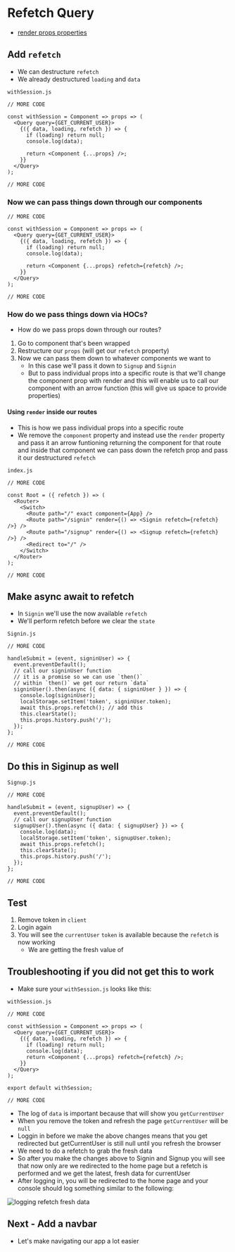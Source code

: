 # Refetch Query
* [render props properties](https://www.apollographql.com/docs/react/essentials/queries.html)

## Add  `refetch`
* We can destructure `refetch`
* We already destructured `loading` and `data`

`withSession.js`

```
// MORE CODE

const withSession = Component => props => (
  <Query query={GET_CURRENT_USER}>
    {({ data, loading, refetch }) => {
      if (loading) return null;
      console.log(data);

      return <Component {...props} />;
    }}
  </Query>
);

// MORE CODE
```

### Now we can pass things down through our components

```
// MORE CODE

const withSession = Component => props => (
  <Query query={GET_CURRENT_USER}>
    {({ data, loading, refetch }) => {
      if (loading) return null;
      console.log(data);

      return <Component {...props} refetch={refetch} />;
    }}
  </Query>
);

// MORE CODE
```

### How do we pass things down via HOCs?
* How do we pass props down through our routes?

1. Go to component that's been wrapped
2. Restructure our `props` (will get our `refetch` property)
3. Now we can pass them down to whatever components we want to
    * In this case we'll pass it down to `Signup` and `Signin`
    * But to pass individual props into a specific route is that we'll change the component prop with render and this will enable us to call our component with an arrow function (this will give us space to provide properties)

#### Using `render` inside our routes
* This is how we pass individual props into a specific route
* We remove the `component` property and instead use the `render` property and pass it an arrow funtioning returning the component for that route and inside that component we can pass down the refetch prop and pass it our destructured `refetch`

`index.js`

```
// MORE CODE

const Root = ({ refetch }) => (
  <Router>
    <Switch>
      <Route path="/" exact component={App} />
      <Route path="/signin" render={() => <Signin refetch={refetch} />} />
      <Route path="/signup" render={() => <Signup refetch={refetch} />} />
      <Redirect to="/" />
    </Switch>
  </Router>
);

// MORE CODE
```

## Make async await to refetch
* In `Signin` we'll use the now available `refetch`
* We'll perform refetch before we clear the `state`

`Signin.js`

```
// MORE CODE

handleSubmit = (event, signinUser) => {
  event.preventDefault();
  // call our signinUser function
  // it is a promise so we can use `then()`
  // within `then()` we get our return `data`
  signinUser().then(async ({ data: { signinUser } }) => {
    console.log(signinUser);
    localStorage.setItem('token', signinUser.token);
    await this.props.refetch(); // add this
    this.clearState();
    this.props.history.push('/');
  });
};

// MORE CODE
```

## Do this in Siginup as well
`Signup.js`

```
// MORE CODE

handleSubmit = (event, signupUser) => {
  event.preventDefault();
  // call our signupUser function
  signupUser().then(async ({ data: { signupUser} }) => {
    console.log(data);
    localStorage.setItem('token', signupUser.token);
    await this.props.refetch();
    this.clearState();
    this.props.history.push('/');
  });
};

// MORE CODE
```

## Test
1. Remove token in `client`
2. Login again
3. You will see the `currentUser` `token` is available because the `refetch` is now working
    - We are getting the fresh value of

## Troubleshooting if you did not get this to work
* Make sure your `withSession.js` looks like this:

`withSession.js`

```
// MORE CODE

const withSession = Component => props => (
  <Query query={GET_CURRENT_USER}>
    {({ data, loading, refetch }) => {
      if (loading) return null;
      console.log(data);
      return <Component {...props} refetch={refetch} />;
    }}
  </Query>
);

export default withSession;

// MORE CODE
```

* The log of `data` is important because that will show you `getCurrentUser`
* When you remove the token and refresh the page `getCurrentUser` will be `null`
* Loggin in before we make the above changes means that you get redirected but getCurrentUser is still null until you refresh the browser
* We need to do a refetch to grab the fresh data
* So after you make the changes above to Signin and Signup you will see that now only are we redirected to the home page but a refetch is performed and we get the latest, fresh data for currentUser
* After logging in, you will be redirected to the home page and your console should log something similar to the following:

![logging refetch fresh data](https://i.imgur.com/KBzOrBr.png)

## Next - Add a navbar
* Let's make navigating our app a lot easier
